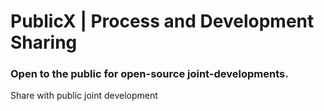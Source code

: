 # PublicX | Process and Development Sharing

### Open to the public for open-source joint-developments.
Share with public joint development 
